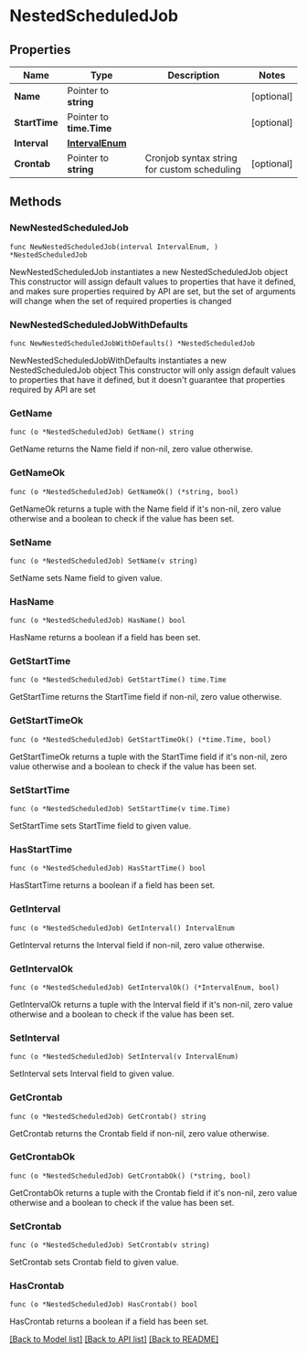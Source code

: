 # NestedScheduledJob

## Properties

Name | Type | Description | Notes
------------ | ------------- | ------------- | -------------
**Name** | Pointer to **string** |  | [optional] 
**StartTime** | Pointer to **time.Time** |  | [optional] 
**Interval** | [**IntervalEnum**](IntervalEnum.md) |  | 
**Crontab** | Pointer to **string** | Cronjob syntax string for custom scheduling | [optional] 

## Methods

### NewNestedScheduledJob

`func NewNestedScheduledJob(interval IntervalEnum, ) *NestedScheduledJob`

NewNestedScheduledJob instantiates a new NestedScheduledJob object
This constructor will assign default values to properties that have it defined,
and makes sure properties required by API are set, but the set of arguments
will change when the set of required properties is changed

### NewNestedScheduledJobWithDefaults

`func NewNestedScheduledJobWithDefaults() *NestedScheduledJob`

NewNestedScheduledJobWithDefaults instantiates a new NestedScheduledJob object
This constructor will only assign default values to properties that have it defined,
but it doesn't guarantee that properties required by API are set

### GetName

`func (o *NestedScheduledJob) GetName() string`

GetName returns the Name field if non-nil, zero value otherwise.

### GetNameOk

`func (o *NestedScheduledJob) GetNameOk() (*string, bool)`

GetNameOk returns a tuple with the Name field if it's non-nil, zero value otherwise
and a boolean to check if the value has been set.

### SetName

`func (o *NestedScheduledJob) SetName(v string)`

SetName sets Name field to given value.

### HasName

`func (o *NestedScheduledJob) HasName() bool`

HasName returns a boolean if a field has been set.

### GetStartTime

`func (o *NestedScheduledJob) GetStartTime() time.Time`

GetStartTime returns the StartTime field if non-nil, zero value otherwise.

### GetStartTimeOk

`func (o *NestedScheduledJob) GetStartTimeOk() (*time.Time, bool)`

GetStartTimeOk returns a tuple with the StartTime field if it's non-nil, zero value otherwise
and a boolean to check if the value has been set.

### SetStartTime

`func (o *NestedScheduledJob) SetStartTime(v time.Time)`

SetStartTime sets StartTime field to given value.

### HasStartTime

`func (o *NestedScheduledJob) HasStartTime() bool`

HasStartTime returns a boolean if a field has been set.

### GetInterval

`func (o *NestedScheduledJob) GetInterval() IntervalEnum`

GetInterval returns the Interval field if non-nil, zero value otherwise.

### GetIntervalOk

`func (o *NestedScheduledJob) GetIntervalOk() (*IntervalEnum, bool)`

GetIntervalOk returns a tuple with the Interval field if it's non-nil, zero value otherwise
and a boolean to check if the value has been set.

### SetInterval

`func (o *NestedScheduledJob) SetInterval(v IntervalEnum)`

SetInterval sets Interval field to given value.


### GetCrontab

`func (o *NestedScheduledJob) GetCrontab() string`

GetCrontab returns the Crontab field if non-nil, zero value otherwise.

### GetCrontabOk

`func (o *NestedScheduledJob) GetCrontabOk() (*string, bool)`

GetCrontabOk returns a tuple with the Crontab field if it's non-nil, zero value otherwise
and a boolean to check if the value has been set.

### SetCrontab

`func (o *NestedScheduledJob) SetCrontab(v string)`

SetCrontab sets Crontab field to given value.

### HasCrontab

`func (o *NestedScheduledJob) HasCrontab() bool`

HasCrontab returns a boolean if a field has been set.


[[Back to Model list]](../README.md#documentation-for-models) [[Back to API list]](../README.md#documentation-for-api-endpoints) [[Back to README]](../README.md)


